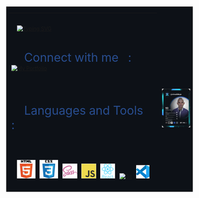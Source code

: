 <table style="width:  100%; background-color: #0d1117; border-color: #284d8f; height: 500px;"  >
	<tbody>
		<tr>
			<td>
				<table style="width: 400px; height: 500px;" >
					<tbody>
						<tr style="border-color: #284d8f; background-color: #0d1117;">
							<td style="width: 100%; height: 50px;">&nbsp;
								<p>&nbsp;&nbsp;&nbsp;&nbsp;<a href="https://git.io/typing-svg"><img src="https://readme-typing-svg.herokuapp.com?size=24&amp;vCenter=true&amp;width=450&amp;height=30&amp;lines=Hello+there%2C+I'm+Bujar+Alimadhi+!;An+Frontend+Web+Developer+!;Welcome+to+my+GitHub+profile+!" alt="Typing SVG" /></a></p>
							</td>
						</tr>
						<tr style="height: 125px; border-color: #284d8f;">
							<td style="width:  100%;"><span style="font-size: 32px; color: #284d8f;">&nbsp;&nbsp;&nbsp;&nbsp;Connect with me &nbsp; :</span>&nbsp;&nbsp;&nbsp;&nbsp; <a href="https://www.linkedin.com/in/bujar-alimadhi/" target="_blank"><img title="Linkedin" src="https://upload.wikimedia.org/wikipedia/commons/c/ca/LinkedIn_logo_initials.png" alt="" width="40" align="center" /></a> &nbsp; <a title="My Portfolio" href="https://alimadhibujar.github.io/Projekt-Portofolio/" target="_blank"><img src="https://www.freeiconspng.com/uploads/site-internet-icon-png-31.png" alt="My Portfolio" width="40" align="center" /></a> &nbsp; <a href="https://codepen.io/alimadhibujar" target="_blank"><img title="Codepen" src="https://icon-library.com/images/codepen-icon/codepen-icon-26.jpg" alt="" width="35" align="center" /></a></td>
						</tr>
						<tr style="height: 85px; border-color: #284d8f;">
							<td style="width:  100%;">&nbsp;
								<p style="font-size: 32px; color: #284d8f;">&nbsp;&nbsp;&nbsp;&nbsp;Languages and Tools &nbsp; :</p>
							</td>
						</tr>
						<tr style="height: 135px; border-color: #284d8f;">
							<td style="width:  100%;">
								<p>&nbsp;&nbsp;&nbsp;<a href="https://www.w3schools.com/html/" target="_blank"> <img src="https://raw.githubusercontent.com/devicons/devicon/master/icons/html5/html5-original-wordmark.svg" alt="html5" width="50" /> </a> &nbsp; <a href="https://www.w3schools.com/css/" target="_blank"> <img src="https://raw.githubusercontent.com/devicons/devicon/master/icons/css3/css3-original-wordmark.svg" alt="css3" width="50" /></a> &nbsp; <a href="https://sass-lang.com" target="_blank"> <img src="https://raw.githubusercontent.com/devicons/devicon/master/icons/sass/sass-original.svg" alt="sass" width="40" height="40" /> </a> &nbsp; <a href="https://developer.mozilla.org/en-US/docs/Web/JavaScript" target="_blank"> <img src="https://raw.githubusercontent.com/devicons/devicon/master/icons/javascript/javascript-original.svg" alt="javascript" width="40" height="40" /> </a> &nbsp; <a href="https://reactjs.org/" target="_blank"> <img src="https://raw.githubusercontent.com/devicons/devicon/master/icons/react/react-original-wordmark.svg" alt="react" width="40" height="40" /> </a> &nbsp; <a href="https://git-scm.com/docs/gittutorial" target="_blank"><img src="https://cdn.iconscout.com/icon/free/png-256/git-1-226092.png" alt="Git" width="60" height="50" /></a> &nbsp; <a href="https://code.visualstudio.com/" target="_blank"><img src="https://raw.githubusercontent.com/github/explore/80688e429a7d4ef2fca1e82350fe8e3517d3494d/topics/visual-studio-code/visual-studio-code.png" alt="Visual Studio Code" width="36px" /> </a></p>
							</td>
						</tr>
						<tr style="height: 85px; border-color: #284d8f;">
							<td style="width:  100%;">&nbsp;<span style="font-size: 32px; color: #284d8f;">&nbsp;&nbsp;&nbsp;Visitors &nbsp; :</span>&nbsp;&nbsp;&nbsp;<img src="https://profile-counter.glitch.me/{alimadhibujar}/count.svg" alt="Visitor Count" /></td>
						</tr>
					</tbody>
				</table>
			</td>
			<td style="width: 401px;">&nbsp;<a href="https://app.daily.dev/alimadhiBujar"><img src="https://raw.githubusercontent.com/alimadhibujar/alimadhibujar/main/devcard.svg" alt="Bujar Alimadhi's Dev Card" width="300" /></a></td>
		</tr>
	</tbody>
</table>

  <!--
**alimadhibujar/alimadhibujar** is a ✨ _special_ ✨ repository because its `README.md` (this file) appears on your GitHub profile.

![Anurag's GitHub stats](https://github-readme-stats.vercel.app/api?username=alimadhibujar&show_icons=true&theme=gotham&count_private=true)


Here are some ideas to get you started:

- 🔭 I’m currently working on ...
- 🌱 I’m currently learning ...
- 👯 I’m looking to collaborate on ...
- 🤔 I’m looking for help with ...
- 💬 Ask me about ...
- 📫 How to reach me: ...
- 😄 Pronouns: ...
- ⚡ Fun fact: ...
 <div ><img src="https://github.com/alimadhibujar/Link-Academy-responsiv-/blob/master/img/bgvideo.gif?raw=true" align="left"/></div> -->

